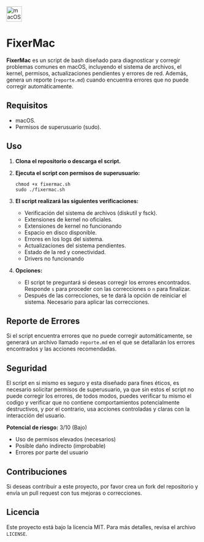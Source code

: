 <img src="https://www.projectwizards.net/media/pages/blog/2020/01/macos-03-version/912d5199b9-1731076114/macos.png" alt="macOS Image" width="40" height="40"/>

# FixerMac

**FixerMac** es un script de bash diseñado para diagnosticar y corregir problemas comunes en macOS, incluyendo el sistema de archivos, el kernel, permisos, actualizaciones pendientes y errores de red. Además, genera un reporte (`reporte.md`) cuando encuentra errores que no puede corregir automáticamente.

## Requisitos

- macOS.
- Permisos de superusuario (sudo).

## Uso

1. **Clona el repositorio o descarga el script.**
   
2. **Ejecuta el script con permisos de superusuario:**
   ```
   chmod +x fixermac.sh
   sudo ./fixermac.sh
   ```

3. **El script realizará las siguientes verificaciones:**
   - Verificación del sistema de archivos (diskutil y fsck).
   - Extensiones de kernel no oficiales.
   - Extensiones de kernel no funcionando
   - Espacio en disco disponible.
   - Errores en los logs del sistema.
   - Actualizaciones del sistema pendientes.
   - Estado de la red y conectividad.
   - Drivers no funcionando

4. **Opciones:**
   - El script te preguntará si deseas corregir los errores encontrados. Responde `s` para proceder con las correcciones o `n` para finalizar.
   - Después de las correcciones, se te dará la opción de reiniciar el sistema. Necesario para aplicar las correcciones.

## Reporte de Errores

Si el script encuentra errores que no puede corregir automáticamente, se generará un archivo llamado `reporte.md` en el que se detallarán los errores encontrados y las acciones recomendadas.

## Seguridad
El script en si mismo es seguro y esta diseñado para fines éticos, es necesario solicitar permisos de superusuario, ya que sin estos el script no puede corregir los errores, de todos modos, puedes verificar tu mismo el codigo y verificar que no contiene comportamientos potencialmente destructivos, y por el contrario, usa acciones controladas y claras con la interacción del usuario.

**Potencial de riesgo:** 3/10 (Bajo)
- Uso de permisos elevados (necesarios)
- Posible daño indirecto (improbable)
- Errores por parte del usuario

## Contribuciones

Si deseas contribuir a este proyecto, por favor crea un fork del repositorio y envía un pull request con tus mejoras o correcciones.

## Licencia

Este proyecto está bajo la licencia MIT. Para más detalles, revisa el archivo `LICENSE`.
